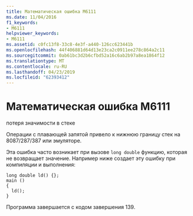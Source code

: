 ```yaml
---
title: Математическая ошибка M6111
ms.date: 11/04/2016
f1_keywords:
- M6111
helpviewer_keywords:
- M6111
ms.assetid: c0fc13f8-33c8-4e3f-a440-126cc623441b
ms.openlocfilehash: 44f406881d64d13e23ca2c0911ee278c864a2c11
ms.sourcegitcommit: 0ab61bc3d2b6cfbd52a16c6ab2b97a8ea1864f12
ms.translationtype: MT
ms.contentlocale: ru-RU
ms.lasthandoff: 04/23/2019
ms.locfileid: "62393412"
---
```

# <a name="math-error-m6111"></a>Математическая ошибка M6111

потеря значимости в стеке

Операции с плавающей запятой привело к нижнюю границу стек на 8087/287/387 или эмуляторе.

Эта ошибка часто возникает при вызове `long double` функцию, которая не возвращает значение. Например ниже создает эту ошибку при компиляции и выполнения:

```
long double ld() {};
main ()
{
  ld();
}
```

Программа завершается с кодом завершения 139.